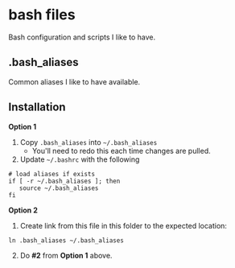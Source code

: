 # bash files

Bash configuration and scripts I like to have.



## .bash_aliases

Common aliases I like to have available.


## Installation

**Option 1**

1. Copy `.bash_aliases` into `~/.bash_aliases`
   * You'll need to redo this each time changes are pulled.
2. Update `~/.bashrc` with the following
```
# load aliases if exists
if [ -r ~/.bash_aliases ]; then
   source ~/.bash_aliases
fi

```

**Option 2**

1. Create link from this file in this folder to the expected location:
```
ln .bash_aliases ~/.bash_aliases
```
2. Do **#2** from **Option 1** above.